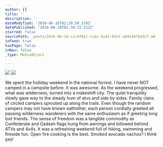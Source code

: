 ```yaml
---
author: []
title: ''
description: ''
dateModified: '2016-06-10T02:29:50.370Z'
datePublished: '2016-06-10T02:30:15.512Z'
starred: false
sourcePath: _posts/2016-06-10-ccc4f62c-cc6c-4cd1-85e1-a941e676d3c7.md
inFeed: true
hasPage: false
inNav: false
_type: MediaObject

---
```

![](https://the-grid-user-content.s3-us-west-2.amazonaws.com/bee7f994-16a3-4408-b11b-3f19806a6973.jpg)
![](https://the-grid-user-content.s3-us-west-2.amazonaws.com/34d5d571-b738-42f0-8d84-eb0153725360.jpg)

We spent the holliday weekend in the national forrest. I have never NOT camped in a campsite before. It was awesome. As the weekend progressed, what was wilderness, turned into a makeshift city. The quiet tranquility slowly gave way to the steady hum of atvs and side by sides. Family clans of circled campers sprouted up along the trails. Even though the random campers may not have known eathother, each person cordially greeted all passing wilderness wanderers with the same enthusiasm as if greeting long lost friends. The sense of freedom was a tangible commodity as Confederate and Gadsen flags hung from awnings and billowed behind ATVs and 4x4s. It was a refreshing weekend full of hiking, swimming and fireside fun. Open fire cooking is the best. Smoked avocado nachos? I think yes!